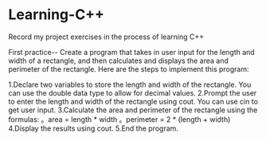 # Learning-C++
Record my project exercises in the process of learning C++


First practice--
Create a program that takes in user input for the length and width of a rectangle, and then calculates and displays the area and perimeter of the rectangle.
Here are the steps to implement this program:

1.Declare two variables to store the length and width of the rectangle. You can use the double data type to allow for decimal values.
2.Prompt the user to enter the length and width of the rectangle using cout. You can use cin to get user input.
3.Calculate the area and perimeter of the rectangle using the formulas:
  。area = length * width
  。perimeter = 2 * (length + width)
4.Display the results using cout.
5.End the program.
